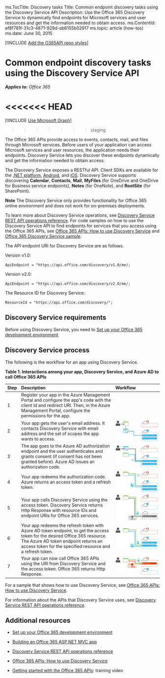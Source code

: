 ﻿ms.TocTitle: Discovery tasks
Title: Common endpoint discovery tasks using the Discovery Service API
Description: Use the Office 365 Discovery Service to dynamically find endpoints for Microsoft services and user resources and get the information needed to obtain access.
ms.ContentId: ef8f781f-31c3-4871-929d-ab6155b02917
ms.topic: article (how-tos)
ms.date: June 30, 2015

[!INCLUDE [Add the O365API repo styles](../includes/controls/addo365apistyles.xml)]


# Common endpoint discovery tasks using the Discovery Service API
    
_**Applies to:** Office 365_

<<<<<<< HEAD
=======
[!INCLUDE [Use Microsoft Graph](../includes/use-msgraph-note.txt)]
>>>>>>> staging

The Office 365 APIs provide access to events, contacts, mail, and files through Microsoft services. Before users of your application can access Microsoft services and user resources, the application needs their endpoints. Discovery Service lets you discover these endpoints dynamically and get the information needed to obtain access.

The Discovery Service exposes a RESTful API. Client SDKs are available for the [.NET platform](..\howto\getting-started-Office-365-APIs.md), [Android](http://msdn.microsoft.com/en-us/office/office365/howto/develop-apps-for-android), and [iOS](http://dev.office.com/iOS). Discovery Service supports discovering **Calendar**,  **Contacts**,  **Mail**,  **MyFiles** (for OneDrive and OneDrive for Business service endpoints), **Notes** (for OneNote), and **RootSite** (for SharePoint).

**Note** The Discovery Service only provides functionality for Office 365 online environment and does not work for on-premises deployments.

To learn more about Discovery Service operations, see [Discovery Service REST API operations reference](..\api\discovery-service-rest-operations.md).  For code samples on how to use the Discovery Service API to find endpoints for services that you access using the Office 365 APIs, see [Office 365 APIs: How to use Discovery Service](https://code.msdn.microsoft.com/Office-365-APIs-How-to-use-609102ea#content) and 
[Office 365 Discovery Service sample](https://github.com/OfficeDev/Office365-Discovery-Service-Sample).

The API endpoint URI for Discovery Service are as follows.

Version v1.0:
```
ApiEndpoint = "https://api.office.com/discovery/v1.0/me/;

```

Version v2.0:
```
ApiEndpoint = "https://api.office.com/discovery/v2.0/me/;

```

The Resource ID for Discovery Service:
```
ResourceId = "https://api.office.com/discovery/";

```

## Discovery Service requirements

Before using Discovery Service, you need to  [Set up your Office 365 development environment](..\howto\setup-development-environment.md).


## Discovery Service process

The following is the workflow for an app using Discovery Service.


**Table 1. Interactions among your app, Discovery Service, and Azure AD to call Office 365 APIs**


|**Step**|**Description**|**Workflow**|
|:-----|:-----|:-----|
|1|Register your app in the Azure Management Portal and configure the app's code with the client Id and redirect URI. Then, in the Azure Management Portal, configure the permissions for the app.| |
|2|Your app gets the user's email address. It contacts Discovery Service with email address and the set of scopes the app wants to access.|![Your app requests authorization code for Discovery Service.](images\O365APIs_DiscoveryFlow_Step1.png)|
|3|The app goes to the Azure AD authorization endpoint and the user authenticates and grants consent (if consent has not been granted before). Azure AD issues an authorization code.|![The user authenticates and grants consent. Azure AD issues an authorization code.](images\O365APIs_DiscoveryFlow_Step2.png)|
|4|Your app redeems the authorization code. Azure returns an access token and a refresh token.|![Your app redeems the authorization code. Azure returns an access token and a refresh token.](images\O365APIs_DiscoveryFlow_Step3.png)|
|5|Your app calls Discovery Service using the access token. Discovery Service returns Http Response with resource IDs and endpoint URIs for Office 365 services.|![Your app calls Discovery Service using the access token. Discovery Service returns Http Response with resource IDs and endpoint URIs for Office 365 services.](images\O365APIs_DiscoveryFlow_Step4.png)|
|6|Your app redeems the refresh token with Azure AD token endpoint, to get the access token for the desired Office 365 resource. The Azure AD token endpoint returns an access token for the specified resource and a refresh token.|![Your app redeems the refresh token with the Azure AD token endpoint, to get an access token for the desired Office 365 resource. The Azure AD token endpoint returns an access token and a refresh token.](images\O365APIs_DiscoveryFlow_Step5.png)|
|7|Your app can now call Office 365 APIs using the URI from Discovery Service and the access token. Office 365 returns Http Response.|![Your app can now call Office 365 APIs using the URI from Discovery Service and the access token.](images\O365APIs_DiscoveryFlow_Step6.png)|

For a sample that shows how to use Discovery Service, see  [Office 365 APIs: How to use Discovery Service](http://code.msdn.microsoft.com/Office-365-APIs-How-to-use-609102ea).

For information about the APIs that Discovery Service uses, see  [Discovery Service REST API operations reference](..\api\discovery-service-rest-operations.md).


## Additional resources
<a name="bk_addresources"> </a>


-  [Set up your Office 365 development environment](..\howto\setup-development-environment.md)
    
-  [Building an Office 365 ASP.NET MVC app](..\howto\getting-started-Office-365-APIs.md)
    
-  [Discovery Service REST API operations reference](..\api\discovery-service-rest-operations.md)
    
-  [Office 365 APIs: How to use Discovery Service](http://code.msdn.microsoft.com/Office-365-APIs-How-to-use-609102ea)

-  [Getting started with the Office 365 APIs](http://www.microsoftvirtualacademy.com/training-courses/introduction-to-office-365-development?m=10072&ct=31602): training video 

